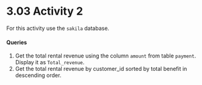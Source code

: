 # 3.03 Activity 2

For this activity use the  `sakila` database.

#### Queries

1. Get the total rental revenue using the column `amount` from table `payment`. Display it as `Total_revenue`. 
2. Get the total rental revenue by customer_id sorted by total benefit in descending order.
